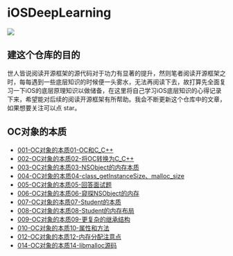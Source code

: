 # iOSDeepLearning
![](http://oriq21dog.bkt.clouddn.com/20180827090107.jpg)
## 建这个仓库的目的

世人皆说阅读开源框架的源代码对于功力有显著的提升，然则笔者阅读开源框架之时，每每遇到一些底层知识的时候便一头雾水，无法再阅读下去，故打算先全面复习一下iOS的底层原理知识以做储备，在这里将自己学习iOS底层知识的心得记录下来，希望能对后续的阅读开源框架有所帮助。我会不断更新这个仓库中的文章，如果想要关注可以点 star。

## OC对象的本质

 * [001-OC对象的本质01-OC和C_C++](https://github.com/MisterBooo/iOSDeepLearning/blob/master/Markdown/001-OC%E5%AF%B9%E8%B1%A1%E7%9A%84%E6%9C%AC%E8%B4%A801-OC%E5%92%8CC_C%2B%2B.md)
 * [002-OC对象的本质02-将OC转换为C_C++](https://github.com/MisterBooo/iOSDeepLearning/blob/master/Markdown/002-OC%E5%AF%B9%E8%B1%A1%E7%9A%84%E6%9C%AC%E8%B4%A802-%E5%B0%86OC%E8%BD%AC%E6%8D%A2%E4%B8%BAC_C%2B%2B.md)
 * [003-OC对象的本质03-NSObject的内存本质](https://github.com/MisterBooo/iOSDeepLearning/blob/master/Markdown/003-OC%E5%AF%B9%E8%B1%A1%E7%9A%84%E6%9C%AC%E8%B4%A803-NSObject%E7%9A%84%E5%86%85%E5%AD%98%E6%9C%AC%E8%B4%A8.md)
 * [004-OC对象的本质04-class_getInstanceSize、malloc_size](https://github.com/MisterBooo/iOSDeepLearning/blob/master/Markdown/004-OC%E5%AF%B9%E8%B1%A1%E7%9A%84%E6%9C%AC%E8%B4%A804-class_getInstanceSize%E3%80%81malloc_size.md)
 * [005-OC对象的本质05-回答面试题](https://github.com/MisterBooo/iOSDeepLearning/blob/master/Markdown/005-OC%E5%AF%B9%E8%B1%A1%E7%9A%84%E6%9C%AC%E8%B4%A805-%E5%9B%9E%E7%AD%94%E9%9D%A2%E8%AF%95%E9%A2%98.md)
 * [006-OC对象的本质06-窥探NSObject的内存](https://github.com/MisterBooo/iOSDeepLearning/blob/master/Markdown/006-OC%E5%AF%B9%E8%B1%A1%E7%9A%84%E6%9C%AC%E8%B4%A806-%E7%AA%A5%E6%8E%A2NSObject%E7%9A%84%E5%86%85%E5%AD%98.md)
 * [007-OC对象的本质07-Student的本质](https://github.com/MisterBooo/iOSDeepLearning/blob/master/Markdown/007-OC%E5%AF%B9%E8%B1%A1%E7%9A%84%E6%9C%AC%E8%B4%A807-Student%E7%9A%84%E6%9C%AC%E8%B4%A8.md)
 * [008-OC对象的本质08-Student的内存布局](https://github.com/MisterBooo/iOSDeepLearning/blob/master/Markdown/008-OC对象的本质08-Student的内存布局.md)
 * [009-OC对象的本质09-更复杂的继承结构](https://github.com/MisterBooo/iOSDeepLearning/blob/master/Markdown/009-OC对象的本质09-更复杂的继承结构.md)
 * [010-OC对象的本质10-属性和方法](https://github.com/MisterBooo/iOSDeepLearning/blob/master/Markdown/010-OC对象的本质10-属性和方法.md)
 * [012-OC对象的本质12-内存分配注意点](https://github.com/MisterBooo/iOSDeepLearning/blob/master/Markdown/012-OC对象的本质12-内存分配注意点.md)
 * [014-OC对象的本质14-libmalloc源码](https://github.com/MisterBooo/iOSDeepLearning/blob/master/Markdown/014-OC对象的本质14-libmalloc源码.md)

